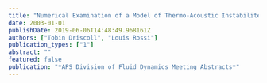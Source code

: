 ```yaml
---
title: "Numerical Examination of a Model of Thermo-Acoustic Instabilites in Lean, Pre-Mixed Combustors."
date: 2003-01-01
publishDate: 2019-06-06T14:48:49.968161Z
authors: ["Tobin Driscoll", "Louis Rossi"]
publication_types: ["1"]
abstract: ""
featured: false
publication: "*APS Division of Fluid Dynamics Meeting Abstracts*"
---
```


